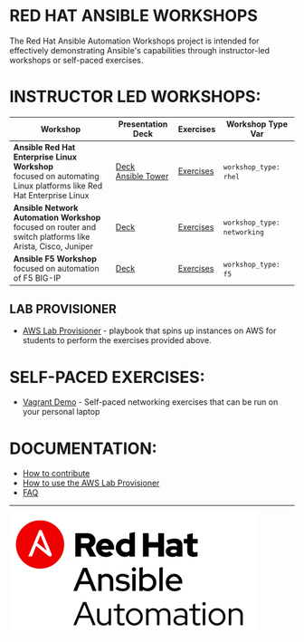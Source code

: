 # RED HAT ANSIBLE WORKSHOPS

The Red Hat Ansible Automation Workshops project is intended for effectively demonstrating Ansible's capabilities through instructor-led workshops or self-paced exercises.  


# INSTRUCTOR LED WORKSHOPS:

| Workshop   | Presentation Deck  | Exercises  | Workshop Type Var   |
|---|---|---|---|
| **Ansible Red Hat Enterprise Linux Workshop** <br>     focused on automating Linux platforms like Red Hat Enterprise Linux  | [Deck](https://ansible.github.io/workshops/decks/ansible_technical.pdf)<br>[Ansible Tower](https://ansible.github.io/workshops/decks/tower_intro.pdf)  | [Exercises](./exercises/ansible_rhel)  | `workshop_type: rhel`  |
| **Ansible Network Automation Workshop** <br> focused on router and switch platforms like Arista, Cisco, Juniper   | [Deck](https://ansible.github.io/workshops/decks/ansible_network.pdf) | [Exercises](./exercises/ansible_network)  | `workshop_type: networking`  |
| **Ansible F5 Workshop** <br> focused on automation of F5 BIG-IP  | [Deck](https://ansible.github.io/workshops/decks/ansible_f5.pdf) | [Exercises](./exercises/ansible_f5)   | `workshop_type: f5` |

## LAB PROVISIONER
 - [AWS Lab Provisioner](provisioner) - playbook that spins up instances on AWS for students to perform the exercises provided above.

# SELF-PACED EXERCISES:

 - [Vagrant Demo](vagrant-demo) - Self-paced networking exercises that can be run on your personal laptop

# DOCUMENTATION:

 - [How to contribute](docs/contribute.md)
 - [How to use the AWS Lab Provisioner](provisioner/readme.md)
 - [FAQ](docs/faq.md)



---
![Red Hat Ansible Automation](images/rh-ansible-automation.png)
